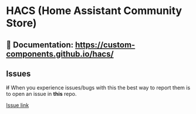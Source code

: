 # HACS (Home Assistant Community Store)

## 📘 Documentation: https://custom-components.github.io/hacs/

## Issues

~~If~~ When you experience issues/bugs with this the best way to report them is to open an issue in **this** repo.

[Issue link](https://github.com/custom-components/hacs/issues)